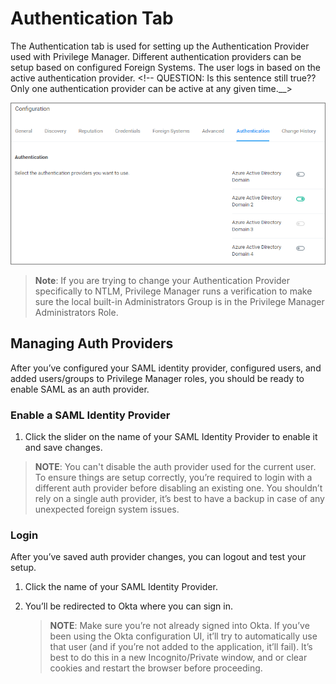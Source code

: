[title]: # (Authentication Tab)
[tags]: # (authentication provider)
[priority]: # (1)
# Authentication Tab

The Authentication tab is used for setting up the Authentication Provider used with Privilege Manager. Different authentication providers can be setup based on configured Foreign Systems. The user logs in based on the active authentication provider. <!-- QUESTION: Is this sentence still true?? Only one authentication provider can be active at any given time.__>

![auth tab](images/config-auth.png "Authentication tab to select the authentication provider")

>**Note**:
>If you are trying to change your Authentication Provider specifically to NTLM, Privilege Manager runs a verification to make sure the local built-in Administrators Group is in the Privilege Manager Administrators Role.

## Managing Auth Providers

After you’ve configured your SAML identity provider, configured users, and added users/groups to Privilege Manager roles, you should be ready to enable SAML as an auth provider.

### Enable a SAML Identity Provider

1. Click the slider on the name of your SAML Identity Provider to enable it and save changes.

>**NOTE**: You can't disable the auth provider used for the current user. To ensure things are setup correctly, you’re required to login with a different auth provider before disabling an existing one. You shouldn’t rely on a single auth provider, it’s best to have a
backup in case of any unexpected foreign system issues.

### Login

After you’ve saved auth provider changes, you can logout and test your setup.

1. Click the name of your SAML Identity Provider.
1. You’ll be redirected to Okta where you can sign in.

   >**NOTE**: Make sure you’re not already signed into Okta. If you’ve been using the Okta configuration UI, it’ll try to automatically use that user (and if you’re not added to the application, it’ll fail). It’s best to do this in a new Incognito/Private window, and or clear cookies and restart the browser before proceeding.
